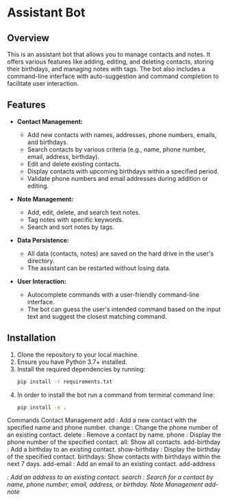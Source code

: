 # Assistant Bot

## Overview

This is an assistant bot that allows you to manage contacts and notes. It offers various features like adding, editing, and deleting contacts, storing their birthdays, and managing notes with tags. The bot also includes a command-line interface with auto-suggestion and command completion to facilitate user interaction.

## Features

- **Contact Management:**
  - Add new contacts with names, addresses, phone numbers, emails, and birthdays.
  - Search contacts by various criteria (e.g., name, phone number, email, address, birthday).
  - Edit and delete existing contacts.
  - Display contacts with upcoming birthdays within a specified period.
  - Validate phone numbers and email addresses during addition or editing.
  
- **Note Management:**
  - Add, edit, delete, and search text notes.
  - Tag notes with specific keywords.
  - Search and sort notes by tags.

- **Data Persistence:**
  - All data (contacts, notes) are saved on the hard drive in the user's directory.
  - The assistant can be restarted without losing data.

- **User Interaction:**
  - Autocomplete commands with a user-friendly command-line interface.
  - The bot can guess the user's intended command based on the input text and suggest the closest matching command.

## Installation

1. Clone the repository to your local machine.
2. Ensure you have Python 3.7+ installed.
3. Install the required dependencies by running:
   ```bash
   pip install -r requirements.txt
4. In order to install the bot run a command from terminal command line: 
    ```bash 
    pip install -e .

Commands
Contact Management
add <name> <phone>: Add a new contact with the specified name and phone number.
change <name> <old phone> <new phone>: Change the phone number of an existing contact.
delete <name>: Remove a contact by name.
phone <name>: Display the phone number of the specified contact.
all: Show all contacts.
add-birthday <name> <date>: Add a birthday to an existing contact.
show-birthday <name>: Display the birthday of the specified contact.
birthdays: Show contacts with birthdays within the next 7 days.
add-email <name> <email>: Add an email to an existing contact.
add-address <name> <address>: Add an address to an existing contact.
search <query>: Search for a contact by name, phone number, email, address, or birthday.
Note Management
add-note <title> <text>: Add a new note with the specified title and text.
edit-note <title> <new text>: Edit the text of an existing note.
delete-note <title>: Delete a note by title.
find-note <text>: Search for a note containing the specified text.
show-all-notes: Display all notes.
add-tags <title> <tag>: Add tags to an existing note.
sort-notes-by-tag <tag>: Sort notes by a specific tag.
find-note-by-tag <tag>: Find notes that have the specified tag.
remove-tag <tag>: Remove a tag from all notes.
Utility Commands
hello: Start a conversation with the bot.
help: Display a list of available commands and their descriptions.
exit or close: Save all data and exit the program.
Data Storage
The assistant bot uses a DataManager to manage data persistence. Contacts and notes are stored in separate files on the hard drive. Data is automatically saved when the program exits, ensuring no data loss between sessions.

Error Handling
The bot uses decorators to handle input errors and provides helpful messages when commands are used incorrectly. It also ensures data integrity by validating phone numbers and email addresses during input.